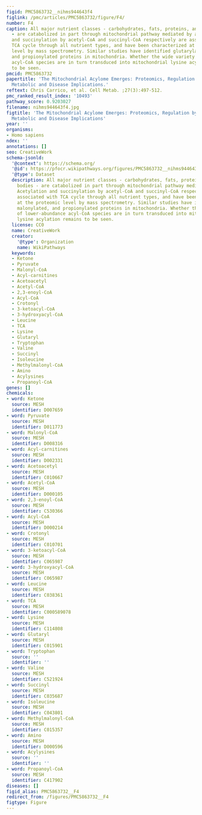 ```yaml
---
figid: PMC5863732__nihms944643f4
figlink: /pmc/articles/PMC5863732/figure/F4/
number: F4
caption: All major nutrient classes - carbohydrates, fats, proteins, and ketone bodies
  - are catabolized in part through mitochondrial pathway mediated by acyl-CoAs. Acetylation
  and succinylation by acetyl-CoA and succinyl-CoA respectively are associated with
  TCA cycle through all nutrient types, and have been characterized at the proteomic
  level by mass spectrometry. Similar studies have identified glutarylated, malonylated,
  and propionylated proteins in mitochondria. Whether the wide variety of lower-abundance
  acyl-CoA species are in turn transduced into mitochondrial lysine acylation remains
  to be seen.
pmcid: PMC5863732
papertitle: 'The Mitochondrial Acylome Emerges: Proteomics, Regulation by Sirtuins,
  Metabolic and Disease Implications.'
reftext: Chris Carrico, et al. Cell Metab. ;27(3):497-512.
pmc_ranked_result_index: '10493'
pathway_score: 0.9203027
filename: nihms944643f4.jpg
figtitle: 'The Mitochondrial Acylome Emerges: Proteomics, Regulation by Sirtuins,
  Metabolic and Disease Implications'
year: ''
organisms:
- Homo sapiens
ndex: ''
annotations: []
seo: CreativeWork
schema-jsonld:
  '@context': https://schema.org/
  '@id': https://pfocr.wikipathways.org/figures/PMC5863732__nihms944643f4.html
  '@type': Dataset
  description: All major nutrient classes - carbohydrates, fats, proteins, and ketone
    bodies - are catabolized in part through mitochondrial pathway mediated by acyl-CoAs.
    Acetylation and succinylation by acetyl-CoA and succinyl-CoA respectively are
    associated with TCA cycle through all nutrient types, and have been characterized
    at the proteomic level by mass spectrometry. Similar studies have identified glutarylated,
    malonylated, and propionylated proteins in mitochondria. Whether the wide variety
    of lower-abundance acyl-CoA species are in turn transduced into mitochondrial
    lysine acylation remains to be seen.
  license: CC0
  name: CreativeWork
  creator:
    '@type': Organization
    name: WikiPathways
  keywords:
  - Ketone
  - Pyruvate
  - Malonyl-CoA
  - Acyl-carnitines
  - Acetoacetyl
  - Acetyl-CoA
  - 2,3-enoyl-CoA
  - Acyl-CoA
  - Crotonyl
  - 3-ketoacyl-CoA
  - 3-hydroxyacyl-CoA
  - Leucine
  - TCA
  - Lysine
  - Glutaryl
  - Tryptophan
  - Valine
  - Succinyl
  - Isoleucine
  - Methylmalonyl-CoA
  - Amino
  - Acylysines
  - Propanoyl-CoA
genes: []
chemicals:
- word: Ketone
  source: MESH
  identifier: D007659
- word: Pyruvate
  source: MESH
  identifier: D011773
- word: Malonyl-CoA
  source: MESH
  identifier: D008316
- word: Acyl-carnitines
  source: MESH
  identifier: D002331
- word: Acetoacetyl
  source: MESH
  identifier: C010667
- word: Acetyl-CoA
  source: MESH
  identifier: D000105
- word: 2,3-enoyl-CoA
  source: MESH
  identifier: C530366
- word: Acyl-CoA
  source: MESH
  identifier: D000214
- word: Crotonyl
  source: MESH
  identifier: C010701
- word: 3-ketoacyl-CoA
  source: MESH
  identifier: C065987
- word: 3-hydroxyacyl-CoA
  source: MESH
  identifier: C065987
- word: Leucine
  source: MESH
  identifier: C038361
- word: TCA
  source: MESH
  identifier: C000589078
- word: Lysine
  source: MESH
  identifier: C114808
- word: Glutaryl
  source: MESH
  identifier: C015901
- word: Tryptophan
  source: ''
  identifier: ''
- word: Valine
  source: MESH
  identifier: C521924
- word: Succinyl
  source: MESH
  identifier: C035687
- word: Isoleucine
  source: MESH
  identifier: C043801
- word: Methylmalonyl-CoA
  source: MESH
  identifier: C015357
- word: Amino
  source: MESH
  identifier: D000596
- word: Acylysines
  source: ''
  identifier: ''
- word: Propanoyl-CoA
  source: MESH
  identifier: C417902
diseases: []
figid_alias: PMC5863732__F4
redirect_from: /figures/PMC5863732__F4
figtype: Figure
---
```


